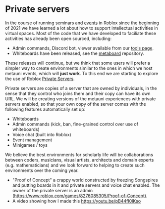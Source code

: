 # Private servers

In the course of running seminars and [events](https://metauni.org/posts/events/events) in Roblox since the beginning of 2021 we have learned a lot about how to support intellectual activities in virtual spaces. Most of the code that we have developed to faciliate these activities has already been open sourced, including:

* Admin commands, Discord bot, viewer available from our [tools page](https://metauni.org/posts/make-your-own/tools).
* Whiteboards have been released, see the [metaboard](https://github.com/metauni/metaboard) repository.

These releases will continue, but we think that some users will prefer a simpler way to create environments similar to the ones in which we host metauni events, which will **just work**. To this end we are starting to explore the use of Roblox [Private Servers](https://en.help.roblox.com/hc/en-us/articles/205345050-How-do-I-Purchase-and-Configure-Private-VIP-Servers-).

Private servers are copies of a server that are owned by individuals, in the sense that they control who joins them and their copy can have its own URL. We will be creating versions of the metauni experiences with private servers enabled, so that your own copy of the server comes with the following features automatically set up:

- Whiteboards
- Admin commands (kick, ban, fine-grained control over use of whiteboards)
- Voice chat (built into Roblox)
- Event management
- Minigames / toys

We believe the best environments for scholarly life will be collaborations between coders, musicians, visual artists, architects and domain experts (e.g. mathematicians) and we look forward to helping to create such environments over the coming year.

- "Proof of Concept" a crappy world constructed by freezing Songspires and putting boards in it and private servers and voice chat enabled. The owner of the private server is an admin (https://www.roblox.com/games/8276085305/Proof-of-Concept).
- A video showing how I made this https://youtu.be/pB44fI0lKso
